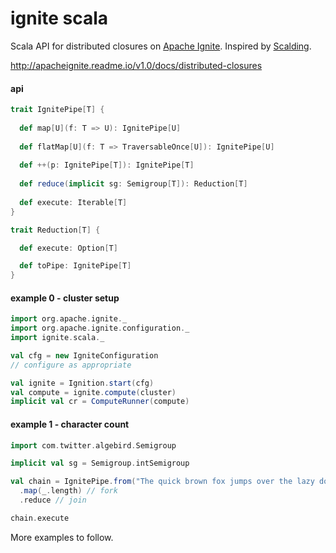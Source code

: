 # ignite scala

Scala API for distributed closures on [Apache Ignite](https://ignite.incubator.apache.org/). Inspired by [Scalding](https://github.com/twitter/scalding/).

http://apacheignite.readme.io/v1.0/docs/distributed-closures

#### api

```scala
trait IgnitePipe[T] {
  
  def map[U](f: T => U): IgnitePipe[U]
  
  def flatMap[U](f: T => TraversableOnce[U]): IgnitePipe[U]
  
  def ++(p: IgnitePipe[T]): IgnitePipe[T]
  
  def reduce(implicit sg: Semigroup[T]): Reduction[T]
  
  def execute: Iterable[T]
}

trait Reduction[T] {

  def execute: Option[T]

  def toPipe: IgnitePipe[T]
}
```

#### example 0 - cluster setup
```scala
import org.apache.ignite._
import org.apache.ignite.configuration._
import ignite.scala._

val cfg = new IgniteConfiguration
// configure as appropriate

val ignite = Ignition.start(cfg)
val compute = ignite.compute(cluster)
implicit val cr = ComputeRunner(compute)
```
#### example 1 - character count
```scala
import com.twitter.algebird.Semigroup

implicit val sg = Semigroup.intSemigroup

val chain = IgnitePipe.from("The quick brown fox jumps over the lazy dog.".split(" "))
  .map(_.length) // fork
  .reduce // join

chain.execute
```
More examples to follow.
